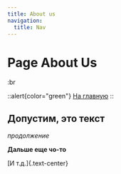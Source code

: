 ```yaml
---
title: About us
navigation:
  title: Nav
---
```


# Page About Us

:br

::alert{color="green"}
[На главную](/)
::

## Допустим, это текст

*продолжение*

**Дальше еще чо-то**

[И т.д.]{.text-center}
